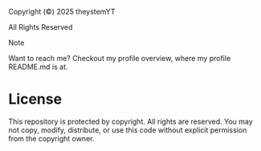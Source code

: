 Copyright (©) 2025 theystemYT

All Rights Reserved
> [!NOTE]
> Want to reach me? Checkout my profile overview, where my profile README.md is at.
# License
This repository is protected by copyright. All rights are reserved. You may not copy, modify, distribute, or use this code without explicit permission from the copyright owner. 
